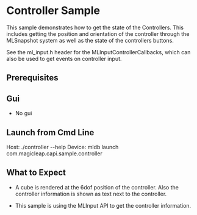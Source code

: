 # Controller Sample

This sample demonstrates how to get the state of the Controllers.
This includes getting the position and orientation of the controller
through the MLSnapshot system as well as the state of the controllers
buttons.

See the ml_input.h header for the MLInputControllerCallbacks, which
can also be used to get events on controller input.

## Prerequisites

## Gui
 - No gui

## Launch from Cmd Line

Host: ./controller --help
Device: mldb launch com.magicleap.capi.sample.controller

## What to Expect

 - A cube is rendered at the 6dof position of the controller. Also the
   controller information is shown as text next to the controller.

 - This sample is using the MLInput API to get the controller information.
